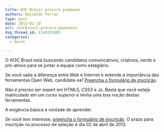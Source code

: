 ```yaml
---
title: W3C Brasil procura padawans
authors: Reinaldo Ferraz
type: post
date: 2013-03-19
url: /w3cbrasil-procura-padawans/
dsq_thread_id: 1149333885
categories:
  - Geral

---
```

O W3C Brasil está buscando candidatos comunicativos, criativos, nerds e pró-ativos para se juntar à equipe como estagiário.

Se você sabe a diferença entre Web e Internet e entende a importância das ferramentas Open Web, candidate-se! [Preencha o formulário de inscrição][1].

Não é preciso ser expert em HTML5, CSS3 e Js. Basta que você esteja matriculado em um curso superior e tenha uma boa noção destas ferramentas.
  
A exigência básica é vontade de aprender.

Se você tem interesse, [preencha o formulário de inscrição][1]. O prazo para inscrição no processo de seleção é dia 02 de abril de 2013.

 [1]: https://docs.google.com/forms/d/1i_oRtsR-av0F0CCK7TI6h4tbFqWFck1hu6jKIWv6Gwo/viewform